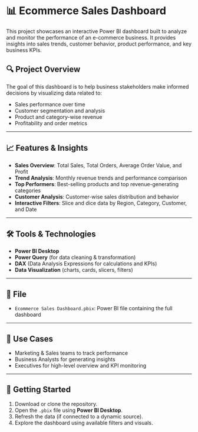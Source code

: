 # 📊 Ecommerce Sales Dashboard

This project showcases an interactive Power BI dashboard built to analyze and monitor the performance of an e-commerce business. It provides insights into sales trends, customer behavior, product performance, and key business KPIs.

## 🔍 Project Overview

The goal of this dashboard is to help business stakeholders make informed decisions by visualizing data related to:

- Sales performance over time
- Customer segmentation and analysis
- Product and category-wise revenue
- Profitability and order metrics

---

## 📈 Features & Insights

- **Sales Overview**: Total Sales, Total Orders, Average Order Value, and Profit
- **Trend Analysis**: Monthly revenue trends and performance comparison
- **Top Performers**: Best-selling products and top revenue-generating categories
- **Customer Analysis**: Customer-wise sales distribution and behavior
- **Interactive Filters**: Slice and dice data by Region, Category, Customer, and Date

---

## 🛠️ Tools & Technologies

- **Power BI Desktop**
- **Power Query** (for data cleaning & transformation)
- **DAX** (Data Analysis Expressions for calculations and KPIs)
- **Data Visualization** (charts, cards, slicers, filters)

---

## 📁 File

- `Ecommerce Sales Dashboard.pbix`: Power BI file containing the full dashboard

---

## 📌 Use Cases

- Marketing & Sales teams to track performance
- Business Analysts for generating insights
- Executives for high-level overview and KPI monitoring

---

## 🚀 Getting Started

1. Download or clone the repository.
2. Open the `.pbix` file using **Power BI Desktop**.
3. Refresh the data (if connected to a dynamic source).
4. Explore the dashboard using available filters and visuals.


